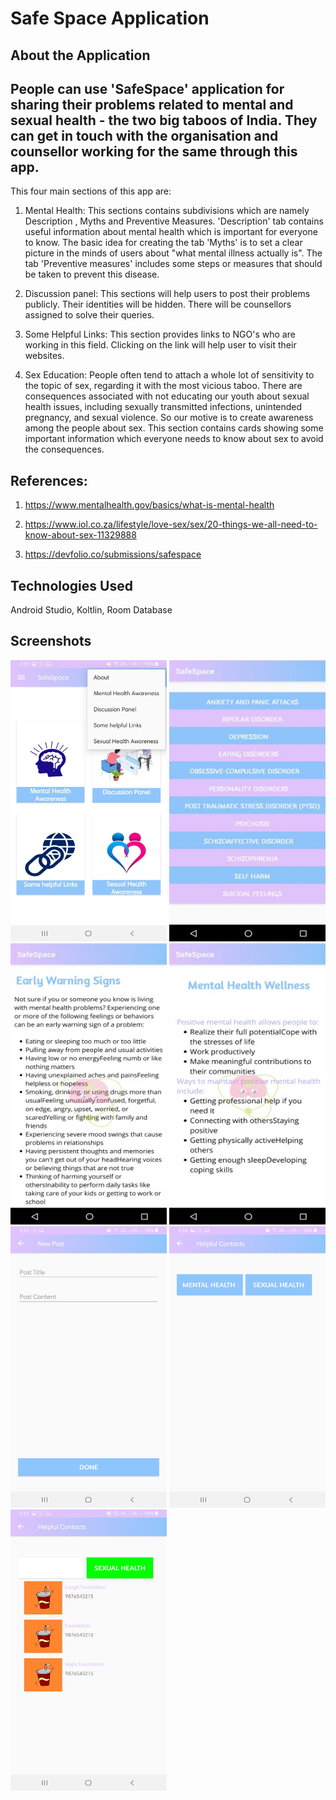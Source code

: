 # Safe Space Application

## About the Application

## People can use 'SafeSpace' application for sharing their problems related to mental and sexual health - the two big taboos of India. They can get in touch with the organisation and counsellor working for the same through this app.

This four main sections of this app are:

1) Mental Health: This sections contains subdivisions which are namely Description , Myths and Preventive Measures. 'Description' tab contains useful information about mental health which is important for everyone to know. The basic idea for creating the tab 'Myths' is to set a clear picture in the minds of users about "what mental illness actually is". The tab 'Preventive measures' includes some steps or measures that should be taken to prevent this disease.

2) Discussion panel: This sections will help users to post their problems publicly. Their identities will be hidden. There will be counsellors assigned to solve their queries.

3) Some Helpful Links: This section provides links to NGO's who are working in this field. Clicking on the link will help user to visit their websites.

4) Sex Education: People often tend to attach a whole lot of sensitivity to the topic of sex, regarding it with the most vicious taboo. There are consequences associated with not educating our youth about sexual health issues, including sexually transmitted infections, unintended pregnancy, and sexual violence. So our motive is to create awareness among the people about sex. This section contains cards showing some important information which everyone needs to know about sex to avoid the consequences.

## References:

1. https://www.mentalhealth.gov/basics/what-is-mental-health

2. https://www.iol.co.za/lifestyle/love-sex/sex/20-things-we-all-need-to-know-about-sex-11329888

3. https://devfolio.co/submissions/safespace

## Technologies Used

Android Studio, Koltlin, Room Database

## Screenshots

<img src="images/WhatsApp Image 2020-06-21 at 4.39.32 PM.jpeg" width="250" height="450"> <img src="images/WhatsApp Image 2020-06-21 at 4.43.12 PM.jpeg" width="250" height="450"> <img src="images/WhatsApp Image 2020-06-21 at 4.43.13 PM (1).jpeg" width="250" height="450"> <img src="images/WhatsApp Image 2020-06-21 at 4.43.13 PM.jpeg" width="250" height="450"> <img src="images/WhatsApp Image 2020-06-21 at 4.39.33 PM (1).jpeg" width="250" height="450"> <img src="images/WhatsApp Image 2020-06-21 at 4.39.33 PM.jpeg" width="250" height="450"> <img src="images/WhatsApp Image 2020-06-21 at 4.39.32 PM (1).jpeg" width="250" height="450">

